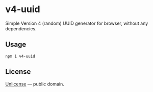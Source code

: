 # v4-uuid

Simple Version 4 (random) UUID generator for browser, without any dependencies.


## Usage

```shell
npm i v4-uuid
```


## License

[Unlicense](LICENSE) &mdash; public domain.
